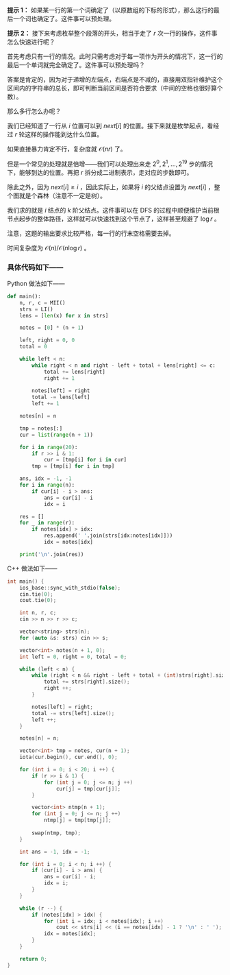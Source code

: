 **提示 1：** 如果某一行的第一个词确定了（以原数组的下标的形式），那么这行的最后一个词也确定了。这件事可以预处理。

**提示 2：** 接下来考虑枚举整个段落的开头，相当于走了 $r$ 次一行的操作，这件事怎么快速进行呢？

首先考虑只有一行的情况。此时只需考虑对于每一项作为开头的情况下，这一行的最后一个单词就完全确定了。这件事可以预处理吗？

答案是肯定的，因为对于递增的左端点，右端点是不减的，直接用双指针维护这个区间内的字符串的总长，即可判断当前区间是否符合要求（中间的空格也很好算个数）。

那么多行怎么办呢？

我们已经知道了一行从 $i$ 位置可以到 $next[i]$ 的位置。接下来就是枚举起点，看经过 $r$ 轮这样的操作能到达什么位置。

如果直接暴力肯定不行，复杂度就 $\mathcal{O}(nr)$ 了。

但是一个常见的处理就是倍增——我们可以处理出来走 $2^0,2^1,...,2^{19}$ 步的情况下，能够到达的位置。再把 $r$ 拆分成二进制表示，走对应的步数即可。

除此之外，因为 $next[i]\geq i$ ，因此实际上，如果将 $i$ 的父结点设置为 $next[i]$ ，整个图就是个森林（注意不一定是树）。

我们求的就是 $i$ 结点的 $k$ 阶父结点。这件事可以在 DFS 的过程中顺便维护当前根节点起步的整体路径，这样就可以快速找到这个节点了，这样甚至规避了 $\log r$ 。

注意，这题的输出要求比较严格，每一行的行末空格需要去掉。

时间复杂度为 $\mathcal{O}(n)/\mathcal{O}(n\log r)$ 。

### 具体代码如下——

Python 做法如下——

```Python []
def main():
    n, r, c = MII()
    strs = LI()
    lens = [len(x) for x in strs]

    notes = [0] * (n + 1)

    left, right = 0, 0
    total = 0

    while left < n:
        while right < n and right - left + total + lens[right] <= c:
            total += lens[right]
            right += 1
        
        notes[left] = right
        total -= lens[left]
        left += 1

    notes[n] = n

    tmp = notes[:]
    cur = list(range(n + 1))

    for i in range(20):
        if r >> i & 1:
            cur = [tmp[i] for i in cur]
        tmp = [tmp[i] for i in tmp]

    ans, idx = -1, -1
    for i in range(n):
        if cur[i] - i > ans:
            ans = cur[i] - i
            idx = i

    res = []
    for _ in range(r):
        if notes[idx] > idx:
            res.append(' '.join(strs[idx:notes[idx]]))
            idx = notes[idx]

    print('\n'.join(res))
```

C++ 做法如下——

```cpp []
int main() {
    ios_base::sync_with_stdio(false);
    cin.tie(0);
    cout.tie(0);

    int n, r, c;
    cin >> n >> r >> c;

    vector<string> strs(n);
    for (auto &s: strs) cin >> s;

    vector<int> notes(n + 1, 0);
    int left = 0, right = 0, total = 0;

    while (left < n) {
        while (right < n && right - left + total + (int)strs[right].size() <= c) {
            total += strs[right].size();
            right ++;
        }

        notes[left] = right;
        total -= strs[left].size();
        left ++;
    }

    notes[n] = n;

    vector<int> tmp = notes, cur(n + 1);
    iota(cur.begin(), cur.end(), 0);

    for (int i = 0; i < 20; i ++) {
        if (r >> i & 1) {
            for (int j = 0; j <= n; j ++)
                cur[j] = tmp[cur[j]];
        }

        vector<int> ntmp(n + 1);
        for (int j = 0; j <= n; j ++)
            ntmp[j] = tmp[tmp[j]];
        
        swap(ntmp, tmp);
    }

    int ans = -1, idx = -1;

    for (int i = 0; i < n; i ++) {
        if (cur[i] - i > ans) {
            ans = cur[i] - i;
            idx = i;
        }
    }

    while (r --) {
        if (notes[idx] > idx) {
            for (int i = idx; i < notes[idx]; i ++)
                cout << strs[i] << (i == notes[idx] - 1 ? '\n' : ' ');
            idx = notes[idx];
        }
    }

    return 0;
}
```